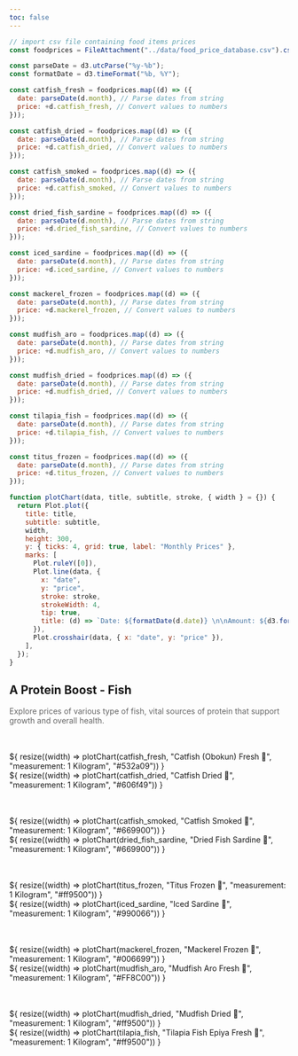```yaml
---
toc: false
---
```


```js
// import csv file containing food items prices
const foodprices = FileAttachment("../data/food_price_database.csv").csv({ typed: true });
```

```js
const parseDate = d3.utcParse("%y-%b");
const formatDate = d3.timeFormat("%b, %Y");

const catfish_fresh = foodprices.map((d) => ({
  date: parseDate(d.month), // Parse dates from string
  price: +d.catfish_fresh, // Convert values to numbers
}));

const catfish_dried = foodprices.map((d) => ({
  date: parseDate(d.month), // Parse dates from string
  price: +d.catfish_dried, // Convert values to numbers
}));

const catfish_smoked = foodprices.map((d) => ({
  date: parseDate(d.month), // Parse dates from string
  price: +d.catfish_smoked, // Convert values to numbers
}));

const dried_fish_sardine = foodprices.map((d) => ({
  date: parseDate(d.month), // Parse dates from string
  price: +d.dried_fish_sardine, // Convert values to numbers
}));

const iced_sardine = foodprices.map((d) => ({
  date: parseDate(d.month), // Parse dates from string
  price: +d.iced_sardine, // Convert values to numbers
}));

const mackerel_frozen = foodprices.map((d) => ({
  date: parseDate(d.month), // Parse dates from string
  price: +d.mackerel_frozen, // Convert values to numbers
}));

const mudfish_aro = foodprices.map((d) => ({
  date: parseDate(d.month), // Parse dates from string
  price: +d.mudfish_aro, // Convert values to numbers
}));

const mudfish_dried = foodprices.map((d) => ({
  date: parseDate(d.month), // Parse dates from string
  price: +d.mudfish_dried, // Convert values to numbers
}));

const tilapia_fish = foodprices.map((d) => ({
  date: parseDate(d.month), // Parse dates from string
  price: +d.tilapia_fish, // Convert values to numbers
}));

const titus_frozen = foodprices.map((d) => ({
  date: parseDate(d.month), // Parse dates from string
  price: +d.titus_frozen, // Convert values to numbers
}));
```

```js
function plotChart(data, title, subtitle, stroke, { width } = {}) {
  return Plot.plot({
    title: title,
    subtitle: subtitle,
    width,
    height: 300,
    y: { ticks: 4, grid: true, label: "Monthly Prices" },
    marks: [
      Plot.ruleY([0]),
      Plot.line(data, {
        x: "date",
        y: "price",
        stroke: stroke,
        strokeWidth: 4,
        tip: true,
        title: (d) => `Date: ${formatDate(d.date)} \n\nAmount: ${d3.format(".2s")(+d.price)}`,
      }),
      Plot.crosshair(data, { x: "date", y: "price" }),
    ],
  });
}
```

## A Protein Boost - Fish

<p>Explore prices of various type of fish, vital sources of protein that support growth and overall health.</p>

<div class="grid grid-cols-2 card-margin">
  <div  class="card">
    ${
        resize((width) => plotChart(catfish_fresh, "Catfish (Obokun) Fresh 🦈", "measurement: 1 Kilogram", "#532a09")) 
      }
  </div>

  <div  class="card">
    ${
        resize((width) => plotChart(catfish_dried, "Catfish Dried 🦈", "measurement: 1 Kilogram", "#606f49")) 
      }
  </div>
</div>

<div class="grid grid-cols-2 card-margin">
  <div  class="card">
    ${
        resize((width) => plotChart(catfish_smoked, "Catfish Smoked 🦈", "measurement: 1 Kilogram", "#669900")) 
      }
  </div>

  <div  class="card">
    ${
        resize((width) => plotChart(dried_fish_sardine, "Dried Fish Sardine 🐡", "measurement: 1 Kilogram", "#669900")) 
      }
  </div>
</div>

<div class="grid grid-cols-2 card-margin">
  <div  class="card">
    ${
        resize((width) => plotChart(titus_frozen, "Titus Frozen 🦈", "measurement: 1 Kilogram", "#ff9500")) 
      }
  </div>

  <div  class="card">
    ${
        resize((width) => plotChart(iced_sardine, "Iced Sardine 🦈", "measurement: 1 Kilogram", "#990066")) 
      }
  </div>
</div>

<div class="grid grid-cols-2 card-margin">
  <div  class="card">
    ${
        resize((width) => plotChart(mackerel_frozen, "Mackerel Frozen 🦈", "measurement: 1 Kilogram", "#006699")) 
      }
  </div>

  <div  class="card">
    ${
        resize((width) => plotChart(mudfish_aro, "Mudfish Aro Fresh 🐡", "measurement: 1 Kilogram", "#FF8C00")) 
      }
  </div>
</div>

<div class="grid grid-cols-2 card-margin">
  <div  class="card">
    ${
        resize((width) => plotChart(mudfish_dried, "Mudfish Dried 🐡", "measurement: 1 Kilogram", "#ff9500")) 
      }
  </div>

  <div  class="card">
    ${
        resize((width) => plotChart(tilapia_fish, "Tilapia Fish Epiya Fresh 🦈", "measurement: 1 Kilogram", "#ff9500")) 
      }
  </div>
</div>

<style>
  text {
    font-size: 14px;
    color: #666;
  }

  [aria-label="x-axis tick"], [aria-label="y-axis tick"] {
     stroke: #ccc;
  }

  .card-margin {
    margin: 3rem 0;
  }

  figure h2 {
    font-size: 16px;
    font-weight: 600;
  }

  p{
    color: #666;
  }

</style>
